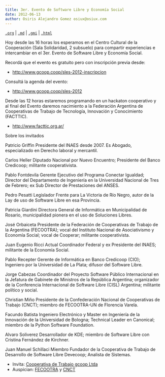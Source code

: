 ```yaml
---
title: 3er. Evento de Software Libre y Economía Social
date: 2012-06-13
author: Osiris Alejandro Gomez osiux@osiux.com
---
```


[`.org`](https://gitlab.com/osiux/osiux.gitlab.io/-/raw/master/2012-06-13-SLyES-software-libre-y-economia-social-2012.org) |
[`.md`](https://gitlab.com/osiux/osiux.gitlab.io/-/raw/master/2012-06-13-SLyES-software-libre-y-economia-social-2012.md) |
[`.gmi`](gemini://gmi.osiux.com/2012-06-13-SLyES-software-libre-y-economia-social-2012.gmi) |
[`.html`](https://osiux.gitlab.io/2012-06-13-SLyES-software-libre-y-economia-social-2012.html)

Hoy desde las 16 horas los esperamos en el Centro Cultural de la
Cooperación (Sala Solidaridad, 2 subsuelo) para compartir experiencias e
intercambiar en el 3er. Evento de Software Libre y Economía Social.

Recordá que el evento es gratuito pero con inscripción previa desde:

-   <http://www.gcoop.coop/sles-2012-inscripcion>

Consultá la agenda del evento:

-   <http://www.gcoop.coop/sles-2012>

Desde las 12 horas estaremos programando en un hackaton cooperativo y al
final del Evento daremos nacimiento a la Federación Argentina de
Cooperativas de Trabajo de Tecnología, Innovación y Conocimiento
(FACTTIC).

-   <http://www.facttic.org.ar/>

Sobre los invitados

Patricio Griffin Presidente del INAES desde 2007. Es Abogado,
especializado en Derecho laboral y mercantil.

Carlos Heller Diputado Nacional por Nuevo Encuentro; Presidente del
Banco Credicoop; militante cooperativista.

Pablo Fontdevila Gerente Ejecutivo del Programa Conectar Igualdad;
Director del Departamento de Ingeniería en la Universidad Nacional de
Tres de Febrero; ex Sub Director de Prestaciones del ANSES.

Pedro Pesatti Legislador Frente para La Victoria de Río Negro, autor de
la Lay de uso de Software Libre en esa Provincia.

Patricia Giardini Directora General de Informática en Municipalidad de
Rosario, municipalidad pionera en el uso de Soluciones Libres.

José Orbaiceta Presidente de la Federación de Cooperativas de Trabajo de
la Argentina (FECOOTRA); vocal del Instituto Nacional de Asociativismo y
Economía Social; vocal de Cooperar; militante cooperativista.

Juan Eugenio Ricci Actual Coordinador Federal y ex Presidente del INAES;
militante de la Economía Social.

Pablo Recepter Gerente de Informática en Banco Credicoop (CIO);
Ingeniero por la Universidad de La Plata; difusor del Software Libre.

Jorge Cabezas Coordinador del Proyecto Software Público Internacional en
la Jefatura de Gabinete de Ministros de la República Argentina;
organizador de la Conferencia Internacional de Software Libre (CISL)
Argentina; militante político y social.

Christian Miño Presidente de la Confederación Nacional de Cooperativas
de Trabajo (CNCT); miembro de FECOOTRA-UN de Florencia Varela.

Facundo Batista Ingeniero Electrónico y Master en Ingeniería de la
Innovación de la Universidad de Bologna; Technical Leader en Canonical;
miembro de la Python Software Foundation.

Alvaro Soliverez Desarrollador de KDE; miembro de Software Libre con
Cristina Fernández de Kirchner.

Juan Manuel Schillaci Miembro Fundador de la Cooperativa de Trabajo de
Desarrollo de Software Libre Devecoop; Analista de Sistemas.

-   Invita: [Cooperativa de Trabajo gcoop Ltda](http://gcoop.coop)
-   Auspician: [FECOOTRA](http://www.fecootra.org.ar/) y
[CNCT](http://www.cnct.org.ar/)
